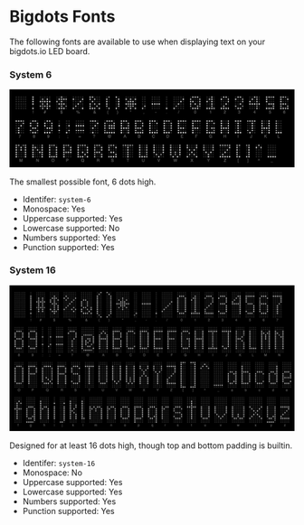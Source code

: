 # Bigdots Fonts

The following fonts are available to use when displaying text on your bigdots.io LED board.

### System 6

![System 6](images/system-6.png)

The smallest possible font, 6 dots high.

* Identifer:            `system-6`
* Monospace:            Yes
* Uppercase supported:  Yes
* Lowercase supported:  No
* Numbers supported:    Yes
* Punction supported:   Yes


### System 16

![System 16](images/system-16.png)

Designed for at least 16 dots high, though top and bottom padding is builtin.

* Identifer:            `system-16`
* Monospace:            No
* Uppercase supported:  Yes
* Lowercase supported:  Yes
* Numbers supported:    Yes
* Punction supported:   Yes
